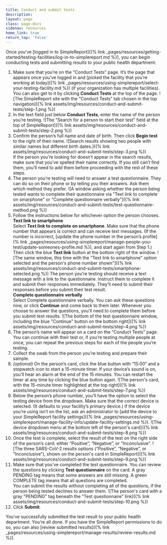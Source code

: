 ```yaml
---
title: Conduct and submit tests
description:
layout: page
class: page-docs
sidenav: resources
home_link: true
return_top: 'false'
---
```


Once you’ve [logged in to SimpleReport]({% link _pages/resources/getting-started/testing-facilities/log-in-to-simplereport.md %}), you can begin conducting tests and submitting results to your public health department:

1. Make sure that you’re on the “Conduct Tests” page. It’s the page that appears once you’ve logged in and [picked the facility that you’re working at today]({% link _pages/resources/using-simplereport/select-your-testing-facility.md %}) (if your organization has multiple facilities). You can also get to it by clicking **Conduct Tests** at the top of the page.
![The SimpleReport site with the "Conduct Tests" tab chosen in the top navigation]({% link assets/img/resources/conduct-and-submit-tests/step-1.png %})
2. In the text field just below **Conduct Tests**, enter the name of the person you’re testing.
![The "Search for a person to start their test" field at the top of SimpleReport]({% link assets/img/resources/conduct-and-submit-tests/step-2.png %})
3. Confirm the person’s full name and date of birth. Then click **Begin test** to the right of their name.
![Search results showing two people with similar names but different birth dates.]({% link assets/img/resources/conduct-and-submit-tests/step-3.png %})<br>
If the person you’re looking for doesn’t appear in the search results, make sure that you’ve spelled their name correctly. If you still can’t find them, you’ll need to add them before proceeding with the rest of these steps.
1. The person you’re testing will need to answer a test questionnaire. They can do so on their phone or by telling you their answers. Ask them which method they prefer.
![A window asking whether the person being tested wants to complete their questionnaire via "Text link to complete on smarphone" or "Complete questionnaire verbally"]({% link assets/img/resources/conduct-and-submit-tests/test-questionnaire-method.png %})
2. Follow the instructions below for whichever option the person chooses.<br>
**Text link to smartphone** <br>
Select **Text link to complete on smartphone**. Make sure that the phone number that appears is correct and can receive text messages. (If the number is incorrect, [update the phone number in the person’s profile](% link _pages/resources/using-simplereport/manage-people-you-test/update-someones-profile.md %}), and start again from Step 1.) Then click the blue **Text link** button at the bottom right of the window.
![The same window, this time with the "Text link to smartphone" option selected and the person's phone number shown"]({% link assets/img/resources/conduct-and-submit-tests/smartphone-selected.png %})
The person you’re testing should receive a text message with a link to the questionnaire. Instruct them to complete it and submit their responses immediately. They’ll need to submit their responses before you submit their test result.<br>
**Complete questionnaire verbally** <br>
Select Complete questionnaire verbally. You can ask these questions now, or click **Continue** and come back to them later. Whenever you choose to answer the questions, you’ll need to complete them before you submit test results.
![The bottom of the test questionnaire window, including the blue "Continue" button on the bottom right]({% link assets/img/resources/conduct-and-submit-tests/step-4.png %})
5. The person’s name will appear on a card on the “Conduct Tests” page. You can continue with their test or, if you’re testing multiple people at once, you can repeat the previous steps for each of the people you’re testing.
6. Collect the swab from the person you’re testing and prepare their sample.
7. *(optional)* On the person’s card, click the blue button with “15:00” and a stopwatch icon to start a 15-minute timer. If your device’s sound is on, you’ll hear an alarm at the end of the 15 minutes. You can restart the timer at any time by clicking the blue button again.
![The person's card, with the 15-minute timer highlighted at the top right]({% link assets/img/resources/conduct-and-submit-tests/step-7.png %})
8. Below the person’s phone number, you’ll have the option to select the testing device from the dropdown. Make sure that the correct device is selected. (It defaults to your facility’s primary device.) If the device you’re using isn’t on the list, ask an administrator to [add the device to your SimpleReport facility settings]({% link _pages/resources/using-simplereport/manage-facility-info/update-facility-settings.md %}).
![The device dropdown menu at the bottom left of the person's card]({% link assets/img/resources/conduct-and-submit-tests/step-8.png %})
9. Once the test is complete, select the result of the test on the right side of the person’s card: either “Positive”, “Negative”, or “Inconclusive”.
![The three SARS-CoV-2 results options (“Positive”, “Negative”, or “Inconclusive”), shown on the person's card in SimpleReport]({% link assets/img/resources/conduct-and-submit-tests/step-9.png %})
1.   Make sure that you’ve completed the test questionnaire. You can review the questions by clicking **Test questionnaire** on the card. A gray <span class="usa-tag">PENDING</span> tag means that some answers are still missing. A green <span class="usa-tag tag--success">COMPLETE</span> tag means that all questions are completed.<br>
You can submit the results without completing all of the questions, if the person being tested declines to answer them.
![The person's card with a gray "PENDING" tag beneath the "Test questionnaire" link]({% link assets/img/resources/conduct-and-submit-tests/step-10.png %})
1.   Click **Submit**.

You’ve successfully submitted the test result to your public health department. You’re all done. If you have the SimpleReport permissions to do so, you can also [review submitted results]({% link _pages/resources/using-simplereport/manage-results/review-results.md %}).
